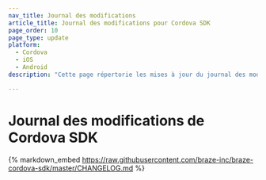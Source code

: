 ```yaml
---
nav_title: Journal des modifications
article_title: Journal des modifications pour Cordova SDK
page_order: 10
page_type: update
platform: 
  - Cordova
  - iOS
  - Android
description: "Cette page répertorie les mises à jour du journal des modifications du SDK Braze Cordova pour Android et iOS."

---
```


# Journal des modifications de Cordova SDK

{% markdown_embed https://raw.githubusercontent.com/braze-inc/braze-cordova-sdk/master/CHANGELOG.md %}
